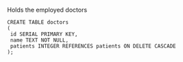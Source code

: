 Holds the employed doctors
```
CREATE TABLE doctors
(
 id SERIAL PRIMARY KEY,
 name TEXT NOT NULL,
 patients INTEGER REFERENCES patients ON DELETE CASCADE
);
```